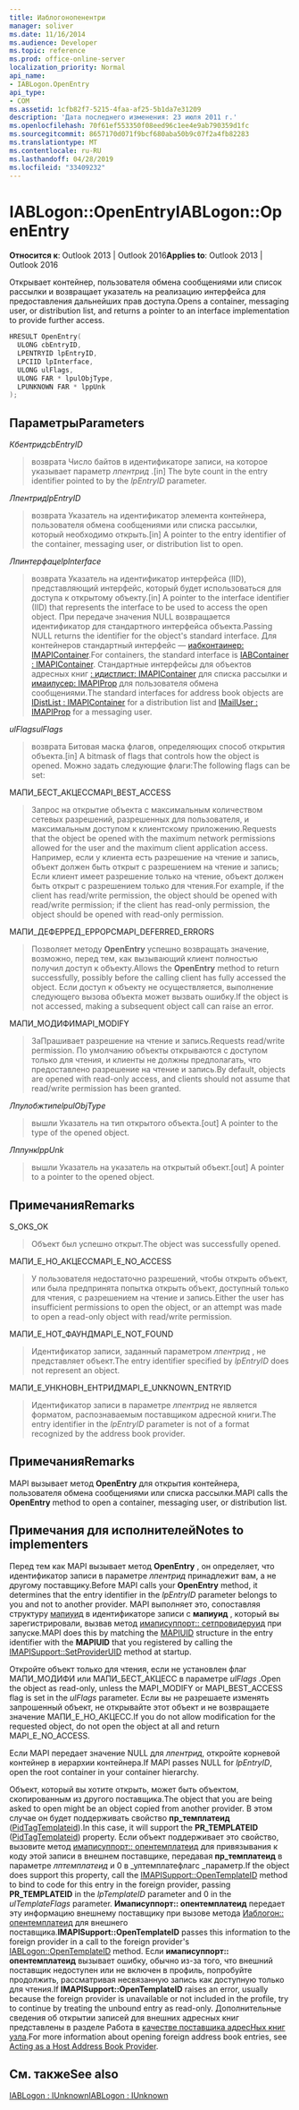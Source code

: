```yaml
---
title: Иаблогонопенентри
manager: soliver
ms.date: 11/16/2014
ms.audience: Developer
ms.topic: reference
ms.prod: office-online-server
localization_priority: Normal
api_name:
- IABLogon.OpenEntry
api_type:
- COM
ms.assetid: 1cfb82f7-5215-4faa-af25-5b1da7e31209
description: 'Дата последнего изменения: 23 июля 2011 г.'
ms.openlocfilehash: 70f61ef553350f08eed96c1ee4e9ab790359d1fc
ms.sourcegitcommit: 8657170d071f9bcf680aba50b9c07f2a4fb82283
ms.translationtype: MT
ms.contentlocale: ru-RU
ms.lasthandoff: 04/28/2019
ms.locfileid: "33409232"
---
```

# <a name="iablogonopenentry"></a><span data-ttu-id="e3c6e-103">IABLogon::OpenEntry</span><span class="sxs-lookup"><span data-stu-id="e3c6e-103">IABLogon::OpenEntry</span></span>

  
  
<span data-ttu-id="e3c6e-104">**Относится к**: Outlook 2013 | Outlook 2016</span><span class="sxs-lookup"><span data-stu-id="e3c6e-104">**Applies to**: Outlook 2013 | Outlook 2016</span></span> 
  
<span data-ttu-id="e3c6e-105">Открывает контейнер, пользователя обмена сообщениями или список рассылки и возвращает указатель на реализацию интерфейса для предоставления дальнейших прав доступа.</span><span class="sxs-lookup"><span data-stu-id="e3c6e-105">Opens a container, messaging user, or distribution list, and returns a pointer to an interface implementation to provide further access.</span></span>
  
```cpp
HRESULT OpenEntry(
  ULONG cbEntryID,
  LPENTRYID lpEntryID,
  LPCIID lpInterface,
  ULONG ulFlags,
  ULONG FAR * lpulObjType,
  LPUNKNOWN FAR * lppUnk
);
```

## <a name="parameters"></a><span data-ttu-id="e3c6e-106">Параметры</span><span class="sxs-lookup"><span data-stu-id="e3c6e-106">Parameters</span></span>

 <span data-ttu-id="e3c6e-107">_Кбентрид_</span><span class="sxs-lookup"><span data-stu-id="e3c6e-107">_cbEntryID_</span></span>
  
> <span data-ttu-id="e3c6e-108">возврата Число байтов в идентификаторе записи, на которое указывает параметр _лпентрид_ .</span><span class="sxs-lookup"><span data-stu-id="e3c6e-108">[in] The byte count in the entry identifier pointed to by the  _lpEntryID_ parameter.</span></span> 
    
 <span data-ttu-id="e3c6e-109">_Лпентрид_</span><span class="sxs-lookup"><span data-stu-id="e3c6e-109">_lpEntryID_</span></span>
  
> <span data-ttu-id="e3c6e-110">возврата Указатель на идентификатор элемента контейнера, пользователя обмена сообщениями или списка рассылки, который необходимо открыть.</span><span class="sxs-lookup"><span data-stu-id="e3c6e-110">[in] A pointer to the entry identifier of the container, messaging user, or distribution list to open.</span></span>
    
 <span data-ttu-id="e3c6e-111">_Лпинтерфаце_</span><span class="sxs-lookup"><span data-stu-id="e3c6e-111">_lpInterface_</span></span>
  
> <span data-ttu-id="e3c6e-112">возврата Указатель на идентификатор интерфейса (IID), представляющий интерфейс, который будет использоваться для доступа к открытому объекту.</span><span class="sxs-lookup"><span data-stu-id="e3c6e-112">[in] A pointer to the interface identifier (IID) that represents the interface to be used to access the open object.</span></span> <span data-ttu-id="e3c6e-113">При передаче значения NULL возвращается идентификатор для стандартного интерфейса объекта.</span><span class="sxs-lookup"><span data-stu-id="e3c6e-113">Passing NULL returns the identifier for the object's standard interface.</span></span> <span data-ttu-id="e3c6e-114">Для контейнеров стандартный интерфейс — [иабконтаинер: IMAPIContainer](iabcontainerimapicontainer.md).</span><span class="sxs-lookup"><span data-stu-id="e3c6e-114">For containers, the standard interface is [IABContainer : IMAPIContainer](iabcontainerimapicontainer.md).</span></span> <span data-ttu-id="e3c6e-115">Стандартные интерфейсы для объектов адресных книг [: идистлист: IMAPIContainer](idistlistimapicontainer.md) для списка рассылки и [имаилусер: IMAPIProp](imailuserimapiprop.md) для пользователя обмена сообщениями.</span><span class="sxs-lookup"><span data-stu-id="e3c6e-115">The standard interfaces for address book objects are [IDistList : IMAPIContainer](idistlistimapicontainer.md) for a distribution list and [IMailUser : IMAPIProp](imailuserimapiprop.md) for a messaging user.</span></span> 
    
 <span data-ttu-id="e3c6e-116">_ulFlags_</span><span class="sxs-lookup"><span data-stu-id="e3c6e-116">_ulFlags_</span></span>
  
> <span data-ttu-id="e3c6e-117">возврата Битовая маска флагов, определяющих способ открытия объекта.</span><span class="sxs-lookup"><span data-stu-id="e3c6e-117">[in] A bitmask of flags that controls how the object is opened.</span></span> <span data-ttu-id="e3c6e-118">Можно задать следующие флаги:</span><span class="sxs-lookup"><span data-stu-id="e3c6e-118">The following flags can be set:</span></span>
    
<span data-ttu-id="e3c6e-119">МАПИ_БЕСТ_АКЦЕСС</span><span class="sxs-lookup"><span data-stu-id="e3c6e-119">MAPI_BEST_ACCESS</span></span> 
  
> <span data-ttu-id="e3c6e-120">Запрос на открытие объекта с максимальным количеством сетевых разрешений, разрешенных для пользователя, и максимальным доступом к клиентскому приложению.</span><span class="sxs-lookup"><span data-stu-id="e3c6e-120">Requests that the object be opened with the maximum network permissions allowed for the user and the maximum client application access.</span></span> <span data-ttu-id="e3c6e-121">Например, если у клиента есть разрешение на чтение и запись, объект должен быть открыт с разрешением на чтение и запись; Если клиент имеет разрешение только на чтение, объект должен быть открыт с разрешением только для чтения.</span><span class="sxs-lookup"><span data-stu-id="e3c6e-121">For example, if the client has read/write permission, the object should be opened with read/write permission; if the client has read-only permission, the object should be opened with read-only permission.</span></span>
    
<span data-ttu-id="e3c6e-122">МАПИ_ДЕФЕРРЕД_ЕРРОРС</span><span class="sxs-lookup"><span data-stu-id="e3c6e-122">MAPI_DEFERRED_ERRORS</span></span> 
  
> <span data-ttu-id="e3c6e-123">Позволяет методу **OpenEntry** успешно возвращать значение, возможно, перед тем, как вызывающий клиент полностью получил доступ к объекту.</span><span class="sxs-lookup"><span data-stu-id="e3c6e-123">Allows the **OpenEntry** method to return successfully, possibly before the calling client has fully accessed the object.</span></span> <span data-ttu-id="e3c6e-124">Если доступ к объекту не осуществляется, выполнение следующего вызова объекта может вызвать ошибку.</span><span class="sxs-lookup"><span data-stu-id="e3c6e-124">If the object is not accessed, making a subsequent object call can raise an error.</span></span> 
    
<span data-ttu-id="e3c6e-125">МАПИ_МОДИФИ</span><span class="sxs-lookup"><span data-stu-id="e3c6e-125">MAPI_MODIFY</span></span> 
  
> <span data-ttu-id="e3c6e-126">ЗаПрашивает разрешение на чтение и запись.</span><span class="sxs-lookup"><span data-stu-id="e3c6e-126">Requests read/write permission.</span></span> <span data-ttu-id="e3c6e-127">По умолчанию объекты открываются с доступом только для чтения, и клиенты не должны предполагать, что предоставлено разрешение на чтение и запись.</span><span class="sxs-lookup"><span data-stu-id="e3c6e-127">By default, objects are opened with read-only access, and clients should not assume that read/write permission has been granted.</span></span>
    
 <span data-ttu-id="e3c6e-128">_Лпулобжтипе_</span><span class="sxs-lookup"><span data-stu-id="e3c6e-128">_lpulObjType_</span></span>
  
> <span data-ttu-id="e3c6e-129">вышли Указатель на тип открытого объекта.</span><span class="sxs-lookup"><span data-stu-id="e3c6e-129">[out] A pointer to the type of the opened object.</span></span>
    
 <span data-ttu-id="e3c6e-130">_Лппунк_</span><span class="sxs-lookup"><span data-stu-id="e3c6e-130">_lppUnk_</span></span>
  
> <span data-ttu-id="e3c6e-131">вышли Указатель на указатель на открытый объект.</span><span class="sxs-lookup"><span data-stu-id="e3c6e-131">[out] A pointer to a pointer to the opened object.</span></span>
    
## <a name="remarks"></a><span data-ttu-id="e3c6e-132">Примечания</span><span class="sxs-lookup"><span data-stu-id="e3c6e-132">Remarks</span></span>

<span data-ttu-id="e3c6e-133">S_OK</span><span class="sxs-lookup"><span data-stu-id="e3c6e-133">S_OK</span></span> 
  
> <span data-ttu-id="e3c6e-134">Объект был успешно открыт.</span><span class="sxs-lookup"><span data-stu-id="e3c6e-134">The object was successfully opened.</span></span>
    
<span data-ttu-id="e3c6e-135">МАПИ_Е_НО_АКЦЕСС</span><span class="sxs-lookup"><span data-stu-id="e3c6e-135">MAPI_E_NO_ACCESS</span></span> 
  
> <span data-ttu-id="e3c6e-136">У пользователя недостаточно разрешений, чтобы открыть объект, или была предпринята попытка открыть объект, доступный только для чтения, с разрешением на чтение и запись.</span><span class="sxs-lookup"><span data-stu-id="e3c6e-136">Either the user has insufficient permissions to open the object, or an attempt was made to open a read-only object with read/write permission.</span></span>
    
<span data-ttu-id="e3c6e-137">МАПИ_Е_НОТ_ФАУНД</span><span class="sxs-lookup"><span data-stu-id="e3c6e-137">MAPI_E_NOT_FOUND</span></span> 
  
> <span data-ttu-id="e3c6e-138">Идентификатор записи, заданный параметром _лпентрид_ , не представляет объект.</span><span class="sxs-lookup"><span data-stu-id="e3c6e-138">The entry identifier specified by  _lpEntryID_ does not represent an object.</span></span> 
    
<span data-ttu-id="e3c6e-139">МАПИ_Е_УНКНОВН_ЕНТРИД</span><span class="sxs-lookup"><span data-stu-id="e3c6e-139">MAPI_E_UNKNOWN_ENTRYID</span></span> 
  
> <span data-ttu-id="e3c6e-140">Идентификатор записи в параметре _лпентрид_ не является форматом, распознаваемым поставщиком адресной книги.</span><span class="sxs-lookup"><span data-stu-id="e3c6e-140">The entry identifier in the  _lpEntryID_ parameter is not of a format recognized by the address book provider.</span></span> 
    
## <a name="remarks"></a><span data-ttu-id="e3c6e-141">Примечания</span><span class="sxs-lookup"><span data-stu-id="e3c6e-141">Remarks</span></span>

<span data-ttu-id="e3c6e-142">MAPI вызывает метод **OpenEntry** для открытия контейнера, пользователя обмена сообщениями или списка рассылки.</span><span class="sxs-lookup"><span data-stu-id="e3c6e-142">MAPI calls the **OpenEntry** method to open a container, messaging user, or distribution list.</span></span> 
  
## <a name="notes-to-implementers"></a><span data-ttu-id="e3c6e-143">Примечания для исполнителей</span><span class="sxs-lookup"><span data-stu-id="e3c6e-143">Notes to implementers</span></span>

<span data-ttu-id="e3c6e-144">Перед тем как MAPI вызывает метод **OpenEntry** , он определяет, что идентификатор записи в параметре _лпентрид_ принадлежит вам, а не другому поставщику.</span><span class="sxs-lookup"><span data-stu-id="e3c6e-144">Before MAPI calls your **OpenEntry** method, it determines that the entry identifier in the  _lpEntryID_ parameter belongs to you and not to another provider.</span></span> <span data-ttu-id="e3c6e-145">MAPI выполняет это, сопоставляя структуру [мапиуид](mapiuid.md) в идентификаторе записи с **мапиуид** , который вы зарегистрировали, вызвав метод [имаписуппорт:: сетпровидеруид](imapisupport-setprovideruid.md) при запуске.</span><span class="sxs-lookup"><span data-stu-id="e3c6e-145">MAPI does this by matching the [MAPIUID](mapiuid.md) structure in the entry identifier with the **MAPIUID** that you registered by calling the [IMAPISupport::SetProviderUID](imapisupport-setprovideruid.md) method at startup.</span></span> 
  
<span data-ttu-id="e3c6e-146">Откройте объект только для чтения, если не установлен флаг МАПИ_МОДИФИ или МАПИ_БЕСТ_АКЦЕСС в параметре _ulFlags_ .</span><span class="sxs-lookup"><span data-stu-id="e3c6e-146">Open the object as read-only, unless the MAPI_MODIFY or MAPI_BEST_ACCESS flag is set in the  _ulFlags_ parameter.</span></span> <span data-ttu-id="e3c6e-147">Если вы не разрешаете изменять запрошенный объект, не открывайте этот объект и не возвращаете значение МАПИ_Е_НО_АКЦЕСС.</span><span class="sxs-lookup"><span data-stu-id="e3c6e-147">If you do not allow modification for the requested object, do not open the object at all and return MAPI_E_NO_ACCESS.</span></span> 
  
<span data-ttu-id="e3c6e-148">Если MAPI передает значение NULL для _лпентрид_, откройте корневой контейнер в иерархии контейнера.</span><span class="sxs-lookup"><span data-stu-id="e3c6e-148">If MAPI passes NULL for  _lpEntryID_, open the root container in your container hierarchy.</span></span>
  
<span data-ttu-id="e3c6e-149">Объект, который вы хотите открыть, может быть объектом, скопированным из другого поставщика.</span><span class="sxs-lookup"><span data-stu-id="e3c6e-149">The object that you are being asked to open might be an object copied from another provider.</span></span> <span data-ttu-id="e3c6e-150">В этом случае он будет поддерживать свойство **пр_темплатеид** ([PidTagTemplateid](pidtagtemplateid-canonical-property.md)).</span><span class="sxs-lookup"><span data-stu-id="e3c6e-150">In this case, it will support the **PR_TEMPLATEID** ([PidTagTemplateid](pidtagtemplateid-canonical-property.md)) property.</span></span> <span data-ttu-id="e3c6e-151">Если объект поддерживает это свойство, вызовите метод [имаписуппорт:: опентемплатеид](imapisupport-opentemplateid.md) для привязывания к коду этой записи в внешнем поставщике, передавая **пр_темплатеид** в параметре _лптемплатеид_ и 0 в _ултемплатефлагс _параметр.</span><span class="sxs-lookup"><span data-stu-id="e3c6e-151">If the object does support this property, call the [IMAPISupport::OpenTemplateID](imapisupport-opentemplateid.md) method to bind to code for this entry in the foreign provider, passing **PR_TEMPLATEID** in the  _lpTemplateID_ parameter and 0 in the  _ulTemplateFlags_ parameter.</span></span> <span data-ttu-id="e3c6e-152">**Имаписуппорт:: опентемплатеид** передает эту информацию внешнему поставщику при вызове метода [Иаблогон:: опентемплатеид](iablogon-opentemplateid.md) для внешнего поставщика.</span><span class="sxs-lookup"><span data-stu-id="e3c6e-152">**IMAPISupport::OpenTemplateID** passes this information to the foreign provider in a call to the foreign provider's [IABLogon::OpenTemplateID](iablogon-opentemplateid.md) method.</span></span> <span data-ttu-id="e3c6e-153">Если **имаписуппорт:: опентемплатеид** вызывает ошибку, обычно из-за того, что внешний поставщик недоступен или не включен в профиль, попробуйте продолжить, рассматривая несвязанную запись как доступную только для чтения.</span><span class="sxs-lookup"><span data-stu-id="e3c6e-153">If **IMAPISupport::OpenTemplateID** raises an error, usually because the foreign provider is unavailable or not included in the profile, try to continue by treating the unbound entry as read-only.</span></span> <span data-ttu-id="e3c6e-154">Дополнительные сведения об открытии записей для внешних адресных книг представлены в разделе Работа в [качестве поставщика адресНых книг узла](acting-as-a-host-address-book-provider.md).</span><span class="sxs-lookup"><span data-stu-id="e3c6e-154">For more information about opening foreign address book entries, see [Acting as a Host Address Book Provider](acting-as-a-host-address-book-provider.md).</span></span>
  
## <a name="see-also"></a><span data-ttu-id="e3c6e-155">См. также</span><span class="sxs-lookup"><span data-stu-id="e3c6e-155">See also</span></span>



[<span data-ttu-id="e3c6e-156">IABLogon : IUnknown</span><span class="sxs-lookup"><span data-stu-id="e3c6e-156">IABLogon : IUnknown</span></span>](iablogoniunknown.md)

